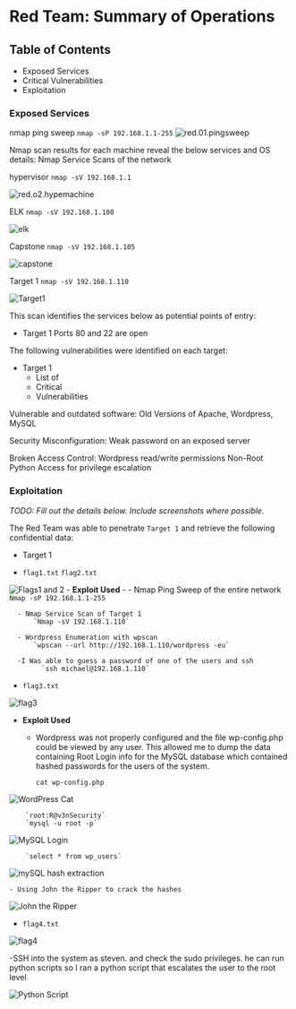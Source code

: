 # Red Team: Summary of Operations

## Table of Contents
- Exposed Services
- Critical Vulnerabilities
- Exploitation

### Exposed Services

nmap ping sweep
`nmap -sP 192.168.1.1-255`
![red.01.pingsweep](https://github.com/BQcybersec/-UofM-VIRT-CYBER-12-2021/blob/main/Project%203/Images/red.01.pingsweep.png)

Nmap scan results for each machine reveal the below services and OS details:
Nmap Service Scans of the network

hypervisor
`nmap -sV 192.168.1.1`

![red.o2.hypemachine](https://github.com/BQcybersec/-UofM-VIRT-CYBER-12-2021/blob/main/Project%203/Images/red.02.nmap.hyperviser.png)

ELK
`nmap -sV 192.168.1.100`

![elk](https://github.com/BQcybersec/-UofM-VIRT-CYBER-12-2021/blob/main/Project%203/Images/red.03.nmap.elk.png)

Capstone
`nmap -sV 192.168.1.105`

![capstone](https://github.com/BQcybersec/-UofM-VIRT-CYBER-12-2021/blob/main/Project%203/Images/red.04.nmap.capstone.png)


Target 1
`nmap -sV 192.168.1.110`

![Target1](https://github.com/BQcybersec/-UofM-VIRT-CYBER-12-2021/blob/main/Project%203/Images/red.05.nmap.target1.png)

This scan identifies the services below as potential points of entry:
- Target 1
  Ports 80 and 22 are open 
  


The following vulnerabilities were identified on each target:
- Target 1
  - List of
  - Critical
  - Vulnerabilities

Vulnerable and outdated software:
    Old Versions of Apache, Wordpress, MySQL

Security Misconfiguration:
    Weak password on an exposed server

Broken Access Control:
    Wordpress read/write permissions 
    Non-Root Python Access for privilege escalation



### Exploitation
_TODO: Fill out the details below. Include screenshots where possible._

The Red Team was able to penetrate `Target 1` and retrieve the following confidential data:
- Target 1
  
- `flag1.txt` `flag2.txt`

![Flags1 and 2](https://github.com/BQcybersec/-UofM-VIRT-CYBER-12-2021/blob/main/Project%203/Images/red.06.flags1-2.png)
    - **Exploit Used**
    - 
      - Nmap Ping Sweep of the entire network
          `Nmap -sP 192.168.1.1-255`

      - Nmap Service Scan of Target 1
          `Nmap -sV 192.168.1.110`

      - Wordpress Enumeration with wpscan
          `wpscan --url http://192.168.1.110/wordpress -eu`

      -I Was able to guess a password of one of the users and ssh
            `ssh michael@192.168.1.110`

- `flag3.txt`

![flag3](https://github.com/BQcybersec/-UofM-VIRT-CYBER-12-2021/blob/main/Project%203/Images/red.13.flag3.png)

- **Exploit Used**
    - Wordpress was not properly configured and the file wp-config.php could be viewed by any user. This allowed me to dump the data containing Root Login info for the MySQL database which contained hashed passwords for the users of the system.
        
        `cat wp-config.php`

![WordPress Cat](https://github.com/BQcybersec/-UofM-VIRT-CYBER-12-2021/blob/main/Project%203/Images/red.07.wordpresscat.png)

        `root:R@v3nSecurity`
        `mysql -u root -p`
![MySQL Login](https://github.com/BQcybersec/-UofM-VIRT-CYBER-12-2021/blob/main/Project%203/Images/red.08.MySQL-Login.png)
       
        `select * from wp_users`

![mySQL hash extraction](https://github.com/BQcybersec/-UofM-VIRT-CYBER-12-2021/blob/main/Project%203/Images/red.09.mysqlhashextraction.png)

    - Using John the Ripper to crack the hashes
![John the Ripper](https://github.com/BQcybersec/-UofM-VIRT-CYBER-12-2021/blob/main/Project%203/Images/red.10.johntheripper.png)

- `flag4.txt`

![flag4](https://github.com/BQcybersec/-UofM-VIRT-CYBER-12-2021/blob/main/Project%203/Images/red.14.flag4.png)

  -SSH into the system as steven. and check the sudo privileges. he can run python scripts so I ran a python script that escalates the user to the root level

![Python Script](https://github.com/BQcybersec/-UofM-VIRT-CYBER-12-2021/blob/main/Project%203/Images/red.11.pythonscript.png)